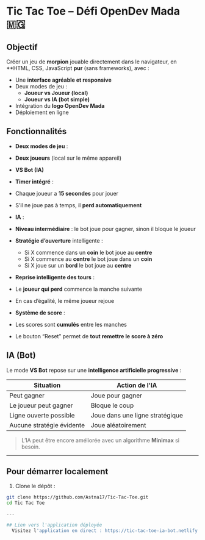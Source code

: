 # Tic Tac Toe – Défi OpenDev Mada 🇲🇬
## Objectif
Créer un jeu de **morpion** jouable directement dans le navigateur, en **HTML, CSS, JavaScript **pur** (sans frameworks), avec :

- Une **interface agréable et responsive**
- Deux modes de jeu :
  - **Joueur vs Joueur (local)**
  - **Joueur vs IA (bot simple)**
- Intégration du **logo OpenDev Mada**
- Déploiement en ligne

## Fonctionnalités

-  **Deux modes de jeu** :
  - **Deux joueurs** (local sur le même appareil)
  - **VS Bot (IA)** 

-  **Timer intégré** :
  - Chaque joueur a **15 secondes** pour jouer
  - S’il ne joue pas à temps, il **perd automatiquement**

-  **IA** :
  - **Niveau intermédiaire** : le bot joue pour gagner, sinon il bloque le joueur
  - **Stratégie d’ouverture** intelligente :
    - Si X commence dans un **coin**  le bot joue au **centre**
    - Si X commence au **centre**  le bot joue dans un **coin**
    - Si X joue sur un **bord**  le bot joue au **centre**

-  **Reprise intelligente des tours** :
  - Le **joueur qui perd** commence la manche suivante
  - En cas d’égalité, le même joueur rejoue

-  **Système de score** :
  - Les scores sont **cumulés** entre les manches
  - Le bouton “Reset” permet de **tout remettre le score à zéro**


## IA (Bot)

Le mode **VS Bot** repose sur une **intelligence artificielle progressive** :

| Situation | Action de l'IA |
|-----------|----------------|
| Peut gagner | Joue pour gagner  |
| Le joueur peut gagner | Bloque le coup  |
| Ligne ouverte possible | Joue dans une ligne stratégique  |
| Aucune stratégie évidente | Joue aléatoirement  |

>  L’IA peut être encore améliorée avec un algorithme **Minimax** si besoin.

---

## Pour démarrer localement

1. Clone le dépôt :

```bash
git clone https://github.com/Astna17/Tic-Tac-Toe.git
cd Tic Tac Toe

---

## Lien vers l'application déployée
  Visitez l'application en direct : https://tic-tac-toe-ia-bot.netlify.app